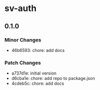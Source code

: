 # sv-auth

## 0.1.0

### Minor Changes

- 46b6593: chore: add docs

### Patch Changes

- a737d1e: initial version
- d6cba1e: chore: add repo to package.json
- 4cdeb5c: chore: add docs
